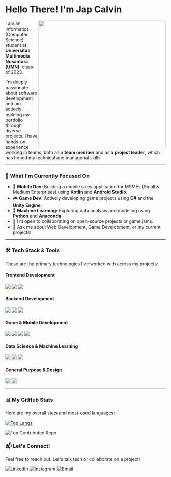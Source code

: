 # Hello There! I'm Jap Calvin

<img src="https://github-readme-stats.vercel.app/api?username=calvnvn&hide=prs,issues,stars&show_icons=true&theme=synthwave" align="right" width="400" />

I am an Informatics (Computer Science) student at **Universitas Multimedia Nusantara (UMN)**, class of 2023.

I'm deeply passionate about software development and am actively building my portfolio through diverse projects. I have hands-on experience working in teams, both as a **team member** and as a **project leader**, which has honed my technical and managerial skills.

---

### 🚀 What I'm Currently Focused On

- 🔭 **Mobile Dev:** Building a mobile sales application for MSMEs (Small & Medium Enterprises) using **Kotlin** and **Android Studio**.
- 🎮 **Game Dev:** Actively developing game projects using **C#** and the **Unity Engine**.
- 🧠 **Machine Learning:** Exploring data analysis and modeling using **Python** and **Anaconda**.
- 👯 I’m open to collaborating on open-source projects or game jams.
- 💬 Ask me about Web Development, Game Development, or my current projects!

---

### 🛠️ Tech Stack & Tools

These are the primary technologies I've worked with across my projects:

#### Frontend Development

<p>
  <img src="https://img.shields.io/badge/JavaScript-323330?style=for-the-badge&logo=javascript&logoColor=F7DF1E" />
  <img src="https://img.shields.io/badge/React-20232A?style=for-the-badge&logo=react&logoColor=61DAFB" />
  <img src="https://img.shields.io/badge/HTML5-E34F26?style=for-the-badge&logo=html5&logoColor=white" />
</p>

#### Backend Development

<p>
  <img src="https://img.shields.io/badge/PHP-777BB4?style=for-the-badge&logo=php&logoColor=white" />
  <img src="https://img.shields.io/badge/Laravel-FF2D20?style=for-the-badge&logo=laravel&logoColor=white" />
  <img src="https://img.shields.io/badge/MySQL-005C84?style=for-the-badge&logo=mysql&logoColor=white" />
</p>

#### Game & Mobile Development

<p>
  <img src="https://img.shields.io/badge/C%23-239120?style=for-the-badge&logo=csharp&logoColor=white" />
  <img src="https://img.shields.io/badge/Unity-100000?style=for-the-badge&logo=unity&logoColor=white" />
  <img src="https://img.shields.io/badge/Kotlin-B125EA?style=for-the-badge&logo=kotlin&logoColor=white" />
  <img src="https://img.shields.io/badge/Android%20Studio-3DDC84?style=for-the-badge&logo=androidstudio&logoColor=white" />
</p>

#### Data Science & Machine Learning

<p>
  <img src="https://img.shields.io/badge/Python-FFD43B?style=for-the-badge&logo=python&logoColor=blue" />
  <img src="https://img.shields.io/badge/Anaconda-44A833?style=for-the-badge&logo=anaconda&logoColor=white" />
  <img src="https://img.shields.io/badge/R-276DC3?style=for-the-badge&logo=r&logoColor=white" />
</p>

#### General Purpose & Design

<p>
  <img src="https://img.shields.io/badge/C-00599C?style=for-the-badge&logo=c&logoColor=white" />
  <img src="https://img.shields.io/badge/Figma-F24E1E?style=for-the-badge&logo=figma&logoColor=white" />
</p>

---

### 📊 My GitHub Stats

Here are my overall stats and most-used languages:

[![Top Langs](https://github-readme-stats.vercel.app/api/top-langs/?username=Calvnvn&layout=donut&theme=synthwave&hide_border=true&langs_count=8)](https://github.com/calvnvn/github-readme-stats)

![Top Contributed Repo](https://github-contributor-stats.vercel.app/api?username=calvnvn&theme=synthwave&title=Jap_Calvin's_GitHub_Contributor_Stats&hide_border=true&limit=5)

### 📬 Let's Connect!

Feel free to reach out. Let's talk tech or collaborate on a project!

[![LinkedIn](https://img.shields.io/badge/LinkedIn-0077B5?style=for-the-badge&logo=linkedin&logoColor=white)](https://www.linkedin.com/in/YOUR_LINKEDIN_USERNAME)
[![Instagram](https://img.shields.io/badge/Instagram-E4405F?style=for-the-badge&logo=instagram&logoColor=white)](https://www.instagram.com/calvnvn/)
[![Email](https://img.shields.io/badge/Email-D14836?style=for-the-badge&logo=gmail&logoColor=white)](mailto:jf.calvin20@gmail.com)
